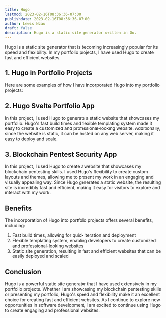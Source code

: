 ```yaml
---
title: Hugo
lastmod: 2023-02-16T08:36:36-07:00
publishdate: 2023-02-16T08:36:36-07:00
author: Lewis Nzau
draft: false
description: Hugo is a static site generator written in Go.
---
```


Hugo is a static site generator that is becoming increasingly popular for its speed and flexibility. In my portfolio projects, I have used Hugo to create fast and efficient websites.

## 1. Hugo in Portfolio Projects

Here are some examples of how I have incorporated Hugo into my portfolio projects:

## 2. Hugo Svelte Portfolio App

In this project, I used Hugo to generate a static website that showcases my portfolio. Hugo's fast build times and flexible templating system made it easy to create a customized and professional-looking website. Additionally, since the website is static, it can be hosted on any web server, making it easy to deploy and scale.

## 3. Blockchain Pentest Security App

In this project, I used Hugo to create a website that showcases my blockchain pentesting skills. I used Hugo's flexibility to create custom layouts and themes, allowing me to present my work in an engaging and visually appealing way. Since Hugo generates a static website, the resulting site is incredibly fast and efficient, making it easy for visitors to explore and interact with my work.

## Benefits

The incorporation of Hugo into portfolio projects offers several benefits, including:

1. Fast build times, allowing for quick iteration and deployment
1. Flexible templating system, enabling developers to create customized and professional-looking websites
1. Static site generation, resulting in fast and efficient websites that can be easily deployed and scaled

## Conclusion

Hugo is a powerful static site generator that I have used extensively in my portfolio projects. Whether I am showcasing my blockchain pentesting skills or presenting my portfolio, Hugo's speed and flexibility make it an excellent choice for creating fast and efficient websites. As I continue to explore new opportunities in software development, I am excited to continue using Hugo to create engaging and professional websites.
